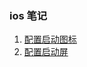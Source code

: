 ### ios 笔记
1. [配置启动图标](https://developer.apple.com/design/human-interface-guidelines/ios/icons-and-images/app-icon/)
1. [配置启动屏](https://developer.apple.com/design/human-interface-guidelines/ios/icons-and-images/launch-screen/)
